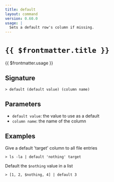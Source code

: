 ```yaml
---
title: default
layout: command
version: 0.60.0
usage: |
  Sets a default row's column if missing.
---
```


# `{{ $frontmatter.title }}`

<div style='white-space: pre-wrap;'>{{ $frontmatter.usage }}</div>

## Signature

`> default (default value) (column name)`

## Parameters

- `default value`: the value to use as a default
- `column name`: the name of the column

## Examples

Give a default 'target' column to all file entries

```shell
> ls -la | default 'nothing' target
```

Default the `$nothing` value in a list

```shell
> [1, 2, $nothing, 4] | default 3
```

